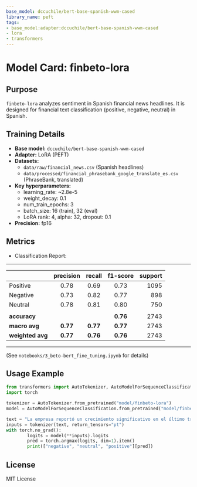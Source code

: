 ```yaml
---
base_model: dccuchile/bert-base-spanish-wwm-cased
library_name: peft
tags:
- base_model:adapter:dccuchile/bert-base-spanish-wwm-cased
- lora
- transformers
---
```



# Model Card: finbeto-lora

## Purpose
`finbeto-lora` analyzes sentiment in Spanish financial news headlines. It is designed for financial text classification (positive, negative, neutral) in Spanish.

## Training Details
- **Base model:** `dccuchile/bert-base-spanish-wwm-cased`
- **Adapter:** LoRA (PEFT)
- **Datasets:**
	- `data/raw/financial_news.csv` (Spanish headlines)
	- `data/processed/financial_phrasebank_google_translate_es.csv` (PhraseBank, translated)
- **Key hyperparameters:**
	- learning_rate: ~2.8e-5
	- weight_decay: 0.1
	- num_train_epochs: 3
	- batch_size: 16 (train), 32 (eval)
	- LoRA rank: 4, alpha: 32, dropout: 0.1
- **Precision:** fp16

## Metrics
- Classification Report:
---
|               | precision | recall | f1-score | support |
|:--------------|:---------:|:------:|:--------:|--------:|
| Positive      |   0.78    |  0.69  |   0.73   |    1095 |
| Negative      |   0.73    |  0.82  |   0.77   |     898 |
| Neutral       |   0.78    |  0.81  |   0.80   |     750 |
|               |           |        |          |         |
| **accuracy**  |           |        | **0.76** |    2743 |
| **macro avg** | **0.77**  |**0.77**| **0.77** |    2743 |
| **weighted avg** | **0.77** |**0.76**| **0.76** |    2743 |
---
(See `notebooks/3_beto-bert_fine_tuning.ipynb` for details)

## Usage Example
```python
from transformers import AutoTokenizer, AutoModelForSequenceClassification
import torch

tokenizer = AutoTokenizer.from_pretrained("model/finbeto-lora")
model = AutoModelForSequenceClassification.from_pretrained("model/finbeto-lora")

text = "La empresa reportó un crecimiento significativo en el último trimestre."
inputs = tokenizer(text, return_tensors="pt")
with torch.no_grad():
		logits = model(**inputs).logits
		pred = torch.argmax(logits, dim=1).item()
		print(["negative", "neutral", "positive"][pred])
```

## License
MIT License